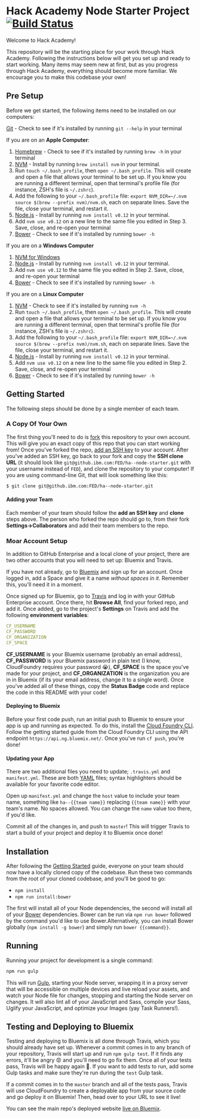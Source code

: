 # Hack Academy Node Starter Project [![Build Status](http://drone.rtp.raleigh.ibm.com/api/badge/github.ibm.com/FED/ha--node-starter/status.svg?branch=master)](http://drone.rtp.raleigh.ibm.com/github.ibm.com/FED/ha--node-starter)

Welcome to Hack Academy!

This repository will be the starting place for your work through Hack Academy. Following the instructions below will get you set up and ready to start working. Many items may seem new at first, but as you progress through Hack Academy, everything should become more familiar. We encourage you to make this codebase your own!

## Pre Setup

Before we get started, the following items need to be installed on our computers:

[Git](http://git-scm.com/downloads) - Check to see if it's installed by running `git --help` in your terminal

If you are on an **Apple Computer**:

1. [Homebrew](http://brew.sh/) - Check to see if it's installed by running `brew -h` in your terminal
2. [NVM](https://github.com/creationix/nvm) - Install by running `brew install nvm` in your terminal.
3. Run `touch ~/.bash_profile`, then `open ~/.bash_profile`. This will create and open a file that allows your terminal to be set up. If you know you are running a different terminal, open that terminal's profile file (for instance, ZSH's file is `~/.zshrc`).
4. Add the following to your `~/.bash_profile` file: `export NVM_DIR=~/.nvm` `source $(brew --prefix nvm)/nvm.sh`, each on separate lines. Save the file, close your terminal, and restart it.
5. [Node.js](https://nodejs.org/) - Install by running `nvm install v0.12` in your terminal.
6. Add `nvm use v0.12` on a new line to the same file you edited in Step 3. Save, close, and re-open your terminal
7. [Bower](http://bower.io/) - Check to see if it's installed by running `bower -h`

If you are on a **Windows Computer**

1. [NVM for Windows](https://github.com/hakobera/nvmw)
2. [Node.js](https://nodejs.org/) - Install by running `nvm install v0.12` in your terminal.
3. Add `nvm use v0.12` to the same file you edited in Step 2. Save, close, and re-open your terminal
4. [Bower](http://bower.io/) - Check to see if it's installed by running `bower -h`

If you are on a **Linux Computer**

1. [NVM](https://github.com/creationix/nvm) - Check to see if it's installed by running `nvm -h`
2. Run `touch ~/.bash_profile`, then `open ~/.bash_profile`. This will create and open a file that allows your terminal to be set up. If you know you are running a different terminal, open that terminal's profile file (for instance, ZSH's file is `~/.zshrc`).
3. Add the following to your `~/.bash_profile` file: `export NVM_DIR=~/.nvm` `source $(brew --prefix nvm)/nvm.sh`, each on separate lines. Save the file, close your terminal, and restart it.
4. [Node.js](https://nodejs.org/) - Install by running `nvm install v0.12` in your terminal.
5. Add `nvm use v0.12` on a new line to the same file you edited in Step 2. Save, close, and re-open your terminal
6. [Bower](http://bower.io/) - Check to see if it's installed by running `bower -h`

## Getting Started

The following steps should be done by a single member of each team.

### A Copy Of Your Own

The first thing you'll need to do is [fork](https://guides.github.com/activities/forking/) this repository to your own account. This will give you an exact copy of this repo that you can start working from! Once you've forked the repo, [add an SSH key](https://github.ibm.com/settings/ssh) to your account. After you've added an SSH key, go back to your fork and copy the **SSH clone URL** (it should look like `git@github.ibm.com:FED/ha--node-starter.git` with your username instead of `FED`), and clone the repository to your computer! If you are using command-line Git, that will look something like this:

```bash
$ git clone git@github.ibm.com:FED/ha--node-starter.git
```

#### Adding your Team

Each member of your team should follow the **add an SSH key** and **clone** steps above. The person who forked the repo should go to, from their fork **Settings->Collaborators** and add their team members to the repo.

### Moar Account Setup

In addition to GitHub Enterprise and a local clone of your project, there are two other accounts that you will need to set up: Bluemix and Travis.

If you have not already, go to [Bluemix](https://console.ng.bluemix.net/) and sign up for an account. Once logged in, add a Space and give it a name _without spaces in it_. Remember this, you'll need it in a moment.

Once signed up for Bluemix, go to [Travis](https://travis.innovate.ibm.com/repositories) and log in with your GitHub Enterprise account. Once there, hit **Browse All**, find your forked repo, and add it. Once added, go to the project's **Settings** on Travis and add the following **environment variables**:

```yaml
CF_USERNAME
CF_PASSWORD
CF_ORGANIZATION
CF_SPACE
```

**CF_USERNAME** is your Bluemix username (probably an email address), **CF_PASSWORD** is your Bluemix password in plain text (I know, CloudFoundry requires your password :sob:), **CF_SPACE** is the space you've made for your project, and **CF_ORGANIZATION** is the organization you are in in Bluemix (if its your email address, change it to a single word). Once you've added all of these things, copy the **Status Badge** code and replace the code in this README with your code!

#### Deploying to Bluemix

Before your first code push, run an initial push to Bluemix to ensure your app is up and running as expected. To do this, install the [Cloud Foundry CLI](https://github.com/cloudfoundry/cli). Follow the getting started guide from the Cloud Foundry CLI using the API endpoint `https://api.ng.bluemix.net/`. Once you've run `cf push`, you're done!

#### Updating your App

There are two additional files you need to update; `.travis.yml` and `manifest.yml`. These are both [YAML](http://yaml.org/) files; syntax highlighters should be available for your favorite code editor.

Open up `manifest.yml` and change the `host` value to include your team name, something like `ha--{{team name}}` replacing `{{team name}}` with your team's name. No spaces allowed. You can change the `name` value too there, if you'd like.

Commit all of the changes in, and push to `master`! This will trigger Travis to start a build of your project and deploy it to Bluemix once done!

## Installation

After following the [Getting Started](#getting-started) guide, everyone on your team should now have a locally cloned copy of the codebase. Run these two commands from the root of your cloned codebase, and you'll be good to go:

* `npm install`
* `npm run install:bower`

The first will install all of your Node dependencies, the second will install all of your [Bower](http://bower.io/) dependencies. Bower can be run via `npm run bower` followed by the command you'd like to use Bower.Alternatively, you can install Bower globally (`npm install -g bower`) and simply run `bower {{command}}`.

## Running

Running your project for development is a single command:

```bash
npm run gulp
```

This will run [Gulp](http://gulpjs.com/), starting your Node server, wrapping it in a proxy server that will be accessible on multiple devices and live reload your assets, and watch your Node file for changes, stopping and starting the Node server on changes. It will also lint all of your JavaScript and Sass, compile your Sass, Uglify your JavaScript, and optimize your Images (yay Task Runners!).

## Testing and Deploying to Bluemix

Testing and deploying to Bluemix is all done through Travis, which you should already have set up. Whenever a commit comes in to any branch of your repository, Travis will start up and run `npm gulp test`. If it finds any errors, it'll be angry :rage: and you'll need to go fix them. Once all of your tests pass, Travis will be happy again :green_heart:. If you want to add tests to run, add some Gulp tasks and make sure they're run during the `test` Gulp task.

If a commit comes in to the `master` branch and all of the tests pass, Travis will use CloudFoundry to create a deployable app from your source code and go deploy it on Bluemix! Then, head over to your URL to see it live!

You can see the main repo's deployed website [live on Bluemix](http://ha--node-starter.mybluemix.net/).
